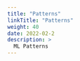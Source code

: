 ```yaml
---
title: "Patterns"
linkTitle: "Patterns"
weight: 40
date: 2022-02-2
description: >
  ML Patterns
---
```

